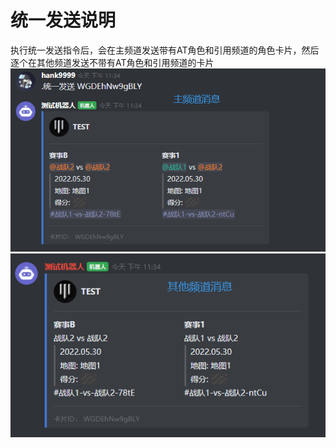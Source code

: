 # 统一发送说明
执行统一发送指令后，会在主频道发送带有AT角色和引用频道的角色卡片，然后逐个在其他频道发送不带有AT角色和引用频道的卡片
![统一发送-1](../assets/统一发送-1.png)
![统一发送-2](../assets/统一发送-2.png)